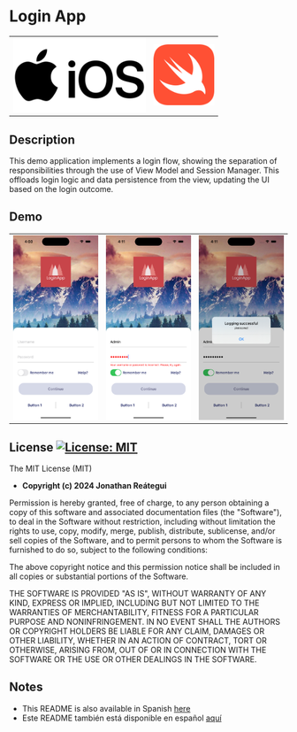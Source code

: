 # Login App

<table>
  <tr>
    <td><img src="./docs/logo/iOS-logo.png" width="240" /></td>
    <td><img src="./docs/logo/Swift-logo.png" width="110" /></td>
  </tr>
</table>

## Description

This demo application implements a login flow, showing the separation of responsibilities through the use of View Model and Session Manager. This offloads login logic and data persistence from the view, updating the UI based on the login outcome.


## Demo

<table>
  <tr>
    <td><img src="./docs/demo/demo_1.png"/></td>
    <td><img src="./docs/demo/demo_2.png"/></td>
    <td><img src="./docs/demo/demo_3.png"/></td>
  </tr>
</table>

## License [![License: MIT](https://img.shields.io/badge/License-MIT-yellow.svg)](https://opensource.org/licenses/MIT)

The MIT License (MIT)

- **Copyright (c) 2024 Jonathan Reátegui**

Permission is hereby granted, free of charge, to any person obtaining a copy of this software and associated documentation files (the "Software"), to deal in the Software without restriction, including without limitation the rights to use, copy, modify, merge, publish, distribute, sublicense, and/or sell copies of the Software, and to permit persons to whom the Software is furnished to do so, subject to the following conditions:

The above copyright notice and this permission notice shall be included in all copies or substantial portions of the Software.

THE SOFTWARE IS PROVIDED "AS IS", WITHOUT WARRANTY OF ANY KIND, EXPRESS OR IMPLIED, INCLUDING BUT NOT LIMITED TO THE WARRANTIES OF MERCHANTABILITY, FITNESS FOR A PARTICULAR PURPOSE AND NONINFRINGEMENT. IN NO EVENT SHALL THE AUTHORS OR COPYRIGHT HOLDERS BE LIABLE FOR ANY CLAIM, DAMAGES OR OTHER LIABILITY, WHETHER IN AN ACTION OF CONTRACT, TORT OR OTHERWISE, ARISING FROM, OUT OF OR IN CONNECTION WITH THE SOFTWARE OR THE USE OR OTHER DEALINGS IN THE SOFTWARE.

## Notes

- This README is also available in Spanish  [here](README-es.md)
- Este README también está disponible en español  [aquí](README-es.md)
